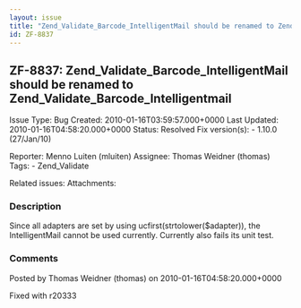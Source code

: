 ```yaml
---
layout: issue
title: "Zend_Validate_Barcode_IntelligentMail should be renamed to Zend_Validate_Barcode_Intelligentmail"
id: ZF-8837
---
```


ZF-8837: Zend\_Validate\_Barcode\_IntelligentMail should be renamed to Zend\_Validate\_Barcode\_Intelligentmail
---------------------------------------------------------------------------------------------------------------

 Issue Type: Bug Created: 2010-01-16T03:59:57.000+0000 Last Updated: 2010-01-16T04:58:20.000+0000 Status: Resolved Fix version(s): - 1.10.0 (27/Jan/10)
 
 Reporter:  Menno Luiten (mluiten)  Assignee:  Thomas Weidner (thomas)  Tags: - Zend\_Validate
 
 Related issues: 
 Attachments: 
### Description

Since all adapters are set by using ucfirst(strtolower($adapter)), the IntelligentMail cannot be used currently. Currently also fails its unit test.

 

 

### Comments

Posted by Thomas Weidner (thomas) on 2010-01-16T04:58:20.000+0000

Fixed with r20333

 

 